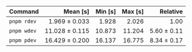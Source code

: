 | Command | Mean [s] | Min [s] | Max [s] | Relative |
|:---|---:|---:|---:|---:|
| `pnpm rdev` | 1.969 ± 0.033 | 1.928 | 2.026 | 1.00 |
| `pnpm wdev` | 11.028 ± 0.115 | 10.873 | 11.204 | 5.60 ± 0.11 |
| `pnpm pdev` | 16.429 ± 0.200 | 16.137 | 16.775 | 8.34 ± 0.17 |
